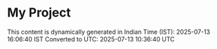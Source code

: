 # My Project

This content is dynamically generated in Indian Time (IST): 2025-07-13 16:06:40 IST
Converted to UTC: 2025-07-13 10:36:40 UTC
